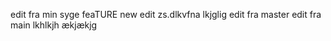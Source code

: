 
edit fra min syge feaTURE 
new edit
zs.dlkvfna
lkjglig
edit fra master
edit fra main
lkhlkjh
ækjækjg
